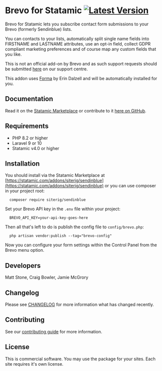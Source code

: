 # Brevo for Statamic [![Latest Version](https://img.shields.io/github/release/siterig/statamic-sendinblue.svg?style=flat-square)](https://github.com/siterig/statamic-sendinblue/releases)

Brevo for Statamic lets you subscribe contact form submissions to your Brevo (formerly Sendinblue) lists.

You can contacts to your lists, automatically split single name fields into FIRSTNAME and LASTNAME attributes, use an opt-in field, collect GDPR compliant marketing preferences and of course map any custom fields that you like.

This is not an official add-on by Brevo and as such support requests should be submitted [here](https://rockandscissor.atlassian.net/servicedesk/customer/portal/2) on our support centre.

This addon uses [Forma](https://statamic.com/addons/silentz/forma) by Erin Dalzell and will be automatically installed for you.


## Documentation

Read it on the [Statamic Marketplace](https://statamic.com/addons/siterig/sendinblue/docs) or contribute to it [here on GitHub](DOCUMENTATION.md).


## Requirements

* PHP 8.2 or higher
* Laravel 9 or 10
* Statamic v4.0 or higher


## Installation

You should install via the Statamic Marketplace at [https://statamic.com/addons/siterig/sendinblue](https://statamic.com/addons/siterig/sendinblue) or you can use composer in your project root:

```
  composer require siterig/sendinblue
```

Set your Brevo API key in the `.env` file within your project:

```
  BREVO_API_KEY=your-api-key-goes-here
```

Then all that's left to do is publish the config file to `config/brevo.php`:

```
  php artisan vendor:publish --tag="brevo-config"
```

Now you can configure your form settings within the Control Panel from the Brevo menu option.


## Developers

Matt Stone, Craig Bowler, Jamie McGrory


## Changelog

Please see [CHANGELOG](CHANGELOG.md) for more information what has changed recently.


## Contributing

See our [contributing guide](CONTRIBUTING.md) for more information.


## License

This is commercial software. You may use the package for your sites. Each site requires it's own license.
